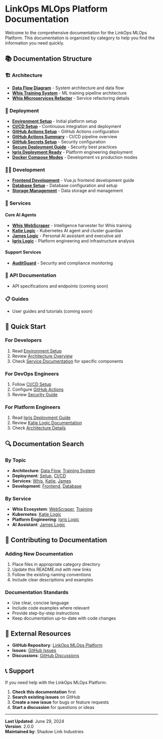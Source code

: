 # LinkOps MLOps Platform Documentation

Welcome to the comprehensive documentation for the LinkOps MLOps Platform. This documentation is organized by category to help you find the information you need quickly.

## 📚 **Documentation Structure**

### 🏗️ **Architecture**

- **[Data Flow Diagram](architecture/DATA_FLOW_DIAGRAM.md)** - System architecture and data flow
- **[Whis Training System](architecture/WHIS_TRAINING_SYSTEM.md)** - ML training pipeline architecture
- **[Whis Microservices Refactor](architecture/WHIS_MICROSERVICES_REFACTOR.md)** - Service refactoring details

### 🚀 **Deployment**

- **[Environment Setup](deployment/ENVIRONMENT_SETUP.md)** - Initial platform setup
- **[CI/CD Setup](deployment/CI-CD-SETUP.md)** - Continuous integration and deployment
- **[GitHub Actions Setup](deployment/GITHUB_ACTIONS_SETUP.md)** - GitHub Actions configuration
- **[GitHub Actions Summary](deployment/GITHUB_ACTIONS_SUMMARY.md)** - CI/CD pipeline overview
- **[GitHub Secrets Setup](deployment/GITHUB_SECRETS_SETUP.md)** - Security configuration
- **[Secure Deployment Guide](deployment/SECURE_DEPLOYMENT_GUIDE.md)** - Security best practices
- **[Igris Deployment Ready](deployment/IGRIS_DEPLOYMENT_READY.md)** - Platform engineering deployment
- **[Docker Compose Modes](deployment/README_COMPOSE_MODES.md)** - Development vs production modes

### 🧑‍💻 **Development**

- **[Frontend Development](development/README.md)** - Vue.js frontend development guide
- **[Database Setup](development/README.md)** - Database configuration and setup
- **[Storage Management](development/README.md)** - Data storage and management

### 🔧 **Services**

#### **Core AI Agents**

- **[Whis WebScraper](shadows/whis-webscraper/README.md)** - Intelligence harvester for Whis training
- **[Katie Logic](shadows/katie-logic/README.md)** - Kubernetes AI agent and cluster guardian
- **[James Logic](shadows/james_logic/README.md)** - Personal AI assistant and executive aid
- **[Igris Logic](shadows/igris_logic/README.md)** - Platform engineering and infrastructure analysis

#### **Support Services**

- **[AuditGuard](shadows/auditguard/README.md)** - Security and compliance monitoring

### 📖 **API Documentation**

- API specifications and endpoints (coming soon)

### 📋 **Guides**

- User guides and tutorials (coming soon)

## 🎯 **Quick Start**

### **For Developers**

1. Read [Environment Setup](deployment/ENVIRONMENT_SETUP.md)
2. Review [Architecture Overview](architecture/DATA_FLOW_DIAGRAM.md)
3. Check [Service Documentation](shadows/) for specific components

### **For DevOps Engineers**

1. Follow [CI/CD Setup](deployment/CI-CD-SETUP.md)
2. Configure [GitHub Actions](deployment/GITHUB_ACTIONS_SETUP.md)
3. Review [Security Guide](deployment/SECURE_DEPLOYMENT_GUIDE.md)

### **For Platform Engineers**

1. Read [Igris Deployment Guide](deployment/IGRIS_DEPLOYMENT_READY.md)
2. Review [Katie Logic Documentation](shadows/katie-logic/README.md)
3. Check [Architecture Details](architecture/)

## 🔍 **Documentation Search**

### **By Topic**

- **Architecture**: [Data Flow](architecture/DATA_FLOW_DIAGRAM.md), [Training System](architecture/WHIS_TRAINING_SYSTEM.md)
- **Deployment**: [Setup](deployment/ENVIRONMENT_SETUP.md), [CI/CD](deployment/CI-CD-SETUP.md)
- **Services**: [Whis](shadows/whis-webscraper/README.md), [Katie](shadows/katie-logic/README.md), [James](shadows/james_logic/README.md)
- **Development**: [Frontend](development/README.md), [Database](development/README.md)

### **By Service**

- **Whis Ecosystem**: [WebScraper](shadows/whis-webscraper/README.md), [Training](architecture/WHIS_TRAINING_SYSTEM.md)
- **Kubernetes**: [Katie Logic](shadows/katie-logic/README.md)
- **Platform Engineering**: [Igris Logic](shadows/igris_logic/README.md)
- **AI Assistant**: [James Logic](shadows/james_logic/README.md)

## 📝 **Contributing to Documentation**

### **Adding New Documentation**

1. Place files in appropriate category directory
2. Update this README.md with new links
3. Follow the existing naming conventions
4. Include clear descriptions and examples

### **Documentation Standards**

- Use clear, concise language
- Include code examples where relevant
- Provide step-by-step instructions
- Keep documentation up-to-date with code changes

## 🔗 **External Resources**

- **GitHub Repository**: [LinkOps MLOps Platform](https://github.com/shadow-link-industries/linkops-mlops)
- **Issues**: [GitHub Issues](https://github.com/shadow-link-industries/linkops-mlops/issues)
- **Discussions**: [GitHub Discussions](https://github.com/shadow-link-industries/linkops-mlops/discussions)

## 📞 **Support**

If you need help with the LinkOps MLOps Platform:

1. **Check this documentation** first
2. **Search existing issues** on GitHub
3. **Create a new issue** for bugs or feature requests
4. **Start a discussion** for questions or ideas

---

**Last Updated**: June 29, 2024  
**Version**: 2.0.0  
**Maintained by**: Shadow Link Industries
